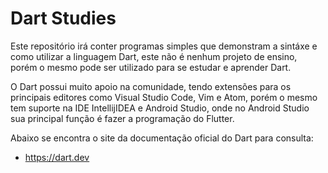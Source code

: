 # Dart Studies

Este repositório irá conter programas simples que demonstram a sintáxe e como utilizar a linguagem Dart, este não é nenhum projeto de ensino, porém o mesmo pode ser utilizado para se estudar e aprender Dart.

O Dart possui muito apoio na comunidade, tendo extensões para os principais editores como Visual Studio Code, Vim e Atom, porém o mesmo tem suporte na IDE IntellijIDEA e Android Studio, onde no Android Studio sua principal função é fazer a programação do Flutter.

Abaixo se encontra o site da documentação oficial do Dart para consulta:
 - https://dart.dev
